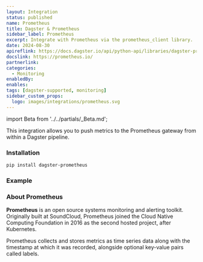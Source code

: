```yaml
---
layout: Integration
status: published
name: Prometheus
title: Dagster & Prometheus
sidebar_label: Prometheus
excerpt: Integrate with Prometheus via the prometheus_client library.
date: 2024-08-30
apireflink: https://docs.dagster.io/api/python-api/libraries/dagster-prometheus
docslink: https://prometheus.io/
partnerlink:
categories:
  - Monitoring
enabledBy:
enables:
tags: [dagster-supported, monitoring]
sidebar_custom_props:
  logo: images/integrations/prometheus.svg
---
```


import Beta from '../../partials/\_Beta.md';

<Beta />

This integration allows you to push metrics to the Prometheus gateway from within a Dagster pipeline.

### Installation

```bash
pip install dagster-prometheus
```

### Example

<CodeExample path="docs_beta_snippets/docs_beta_snippets/integrations/prometheus.py" language="python" />

### About Prometheus

**Prometheus** is an open source systems monitoring and alerting toolkit. Originally built at SoundCloud, Prometheus joined the Cloud Native Computing Foundation in 2016 as the second hosted project, after Kubernetes.

Prometheus collects and stores metrics as time series data along with the timestamp at which it was recorded, alongside optional key-value pairs called labels.
